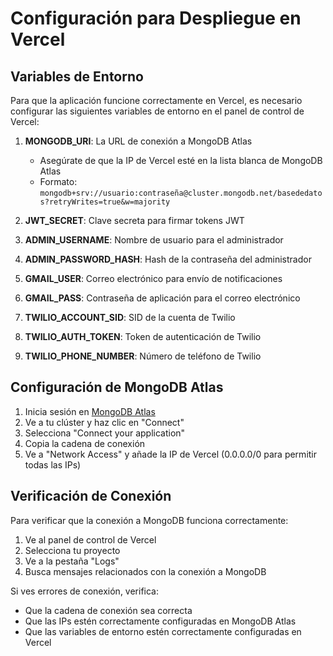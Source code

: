 # Configuración para Despliegue en Vercel

## Variables de Entorno

Para que la aplicación funcione correctamente en Vercel, es necesario configurar las siguientes variables de entorno en el panel de control de Vercel:

1. **MONGODB_URI**: La URL de conexión a MongoDB Atlas
   - Asegúrate de que la IP de Vercel esté en la lista blanca de MongoDB Atlas
   - Formato: `mongodb+srv://usuario:contraseña@cluster.mongodb.net/basededatos?retryWrites=true&w=majority`

2. **JWT_SECRET**: Clave secreta para firmar tokens JWT

3. **ADMIN_USERNAME**: Nombre de usuario para el administrador

4. **ADMIN_PASSWORD_HASH**: Hash de la contraseña del administrador

5. **GMAIL_USER**: Correo electrónico para envío de notificaciones

6. **GMAIL_PASS**: Contraseña de aplicación para el correo electrónico

7. **TWILIO_ACCOUNT_SID**: SID de la cuenta de Twilio

8. **TWILIO_AUTH_TOKEN**: Token de autenticación de Twilio

9. **TWILIO_PHONE_NUMBER**: Número de teléfono de Twilio

## Configuración de MongoDB Atlas

1. Inicia sesión en [MongoDB Atlas](https://cloud.mongodb.com/)
2. Ve a tu clúster y haz clic en "Connect"
3. Selecciona "Connect your application"
4. Copia la cadena de conexión
5. Ve a "Network Access" y añade la IP de Vercel (0.0.0.0/0 para permitir todas las IPs)

## Verificación de Conexión

Para verificar que la conexión a MongoDB funciona correctamente:

1. Ve al panel de control de Vercel
2. Selecciona tu proyecto
3. Ve a la pestaña "Logs"
4. Busca mensajes relacionados con la conexión a MongoDB

Si ves errores de conexión, verifica:

- Que la cadena de conexión sea correcta
- Que las IPs estén correctamente configuradas en MongoDB Atlas
- Que las variables de entorno estén correctamente configuradas en Vercel